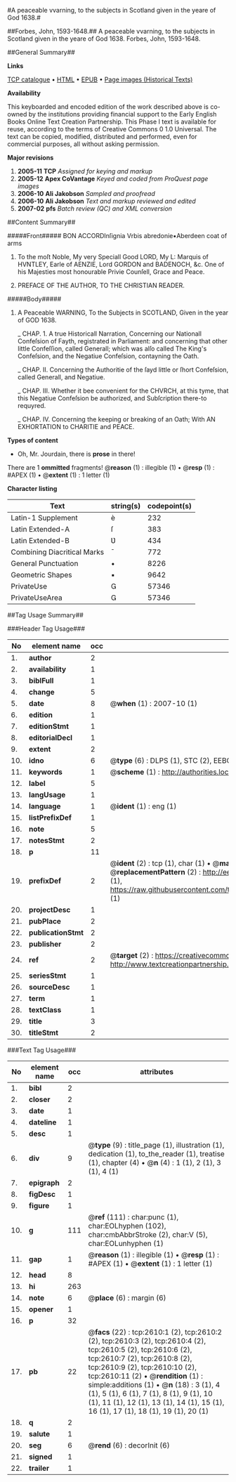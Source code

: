 #A peaceable vvarning, to the subjects in Scotland given in the yeare of God 1638.#

##Forbes, John, 1593-1648.##
A peaceable vvarning, to the subjects in Scotland given in the yeare of God 1638.
Forbes, John, 1593-1648.

##General Summary##

**Links**

[TCP catalogue](http://www.ota.ox.ac.uk/tcp/)  • 
[HTML](http://tei.it.ox.ac.uk/tcp/Texts-HTML/free/A01/A01038.html)  • 
[EPUB](http://tei.it.ox.ac.uk/tcp/Texts-EPUB/free/A01/A01038.epub) • 
[Page images (Historical Texts)](https://data.historicaltexts.jisc.ac.uk/view?pubId=eebo-99838242e&pageId=eebo-99838242e-2610-1)

**Availability**

This keyboarded and encoded edition of the
	       work described above is co-owned by the institutions
	       providing financial support to the Early English Books
	       Online Text Creation Partnership. This Phase I text is
	       available for reuse, according to the terms of Creative
	       Commons 0 1.0 Universal. The text can be copied,
	       modified, distributed and performed, even for
	       commercial purposes, all without asking permission.

**Major revisions**

1. __2005-11__ __TCP__ *Assigned for keying and markup*
1. __2005-12__ __Apex CoVantage__ *Keyed and coded from ProQuest page images*
1. __2006-10__ __Ali Jakobson__ *Sampled and proofread*
1. __2006-10__ __Ali Jakobson__ *Text and markup reviewed and edited*
1. __2007-02__ __pfs__ *Batch review (QC) and XML conversion*

##Content Summary##

#####Front#####
BON ACCORDInſignia Vrbis abredonie▪Aberdeen coat of arms
1. To the moſt Noble, My very Speciall Good LORD, My L: Marquis of HVNTLEY, Earle of AENZIE, Lord GORDON and BADENOCH, &c. One of his Majesties most honourable Privie Counſell, Grace and Peace.

1. PREFACE OF THE AUTHOR, TO THE CHRISTIAN READER.

#####Body#####

1. A Peaceable WARNING, To the Subjects in SCOTLAND, Given in the year of GOD 1638.

    _ CHAP. 1. A true Historicall Narration, Concerning our Nationall Confeſsion of Fayth, registrated in Parliament: and concerning that other little Confeſſion, called Generall; which was alſo called The King's Confeſsion, and the Negatiue Confeſsion, contayning the Oath.

    _ CHAP. II. Concerning the Authoritie of the ſayd little or ſhort Confeſsion, called Generall, and Negatiue.

    _ CHAP. III. Whether it bee convenient for the CHVRCH, at this tyme, that this Negatiue Confeſsion be authorized, and Subſcription there-to requyred.

    _ CHAP. IV. Concerning the keeping or breaking of an Oath; With AN EXHORTATION to CHARITIE and PEACE.

**Types of content**

  * Oh, Mr. Jourdain, there is **prose** in there!

There are 1 **ommitted** fragments! 
 @__reason__ (1) : illegible (1)  •  @__resp__ (1) : #APEX (1)  •  @__extent__ (1) : 1 letter (1)

**Character listing**


|Text|string(s)|codepoint(s)|
|---|---|---|
|Latin-1 Supplement|è|232|
|Latin Extended-A|ſ|383|
|Latin Extended-B|Ʋ|434|
|Combining             Diacritical Marks|̄|772|
|General Punctuation|•|8226|
|Geometric Shapes|▪|9642|
|PrivateUse||57346|
|PrivateUseArea||57346|

##Tag Usage Summary##

###Header Tag Usage###

|No|element name|occ|attributes|
|---|---|---|---|
|1.|__author__|2||
|2.|__availability__|1||
|3.|__biblFull__|1||
|4.|__change__|5||
|5.|__date__|8| @__when__ (1) : 2007-10 (1)|
|6.|__edition__|1||
|7.|__editionStmt__|1||
|8.|__editorialDecl__|1||
|9.|__extent__|2||
|10.|__idno__|6| @__type__ (6) : DLPS (1), STC (2), EEBO-CITATION (1), PROQUEST (1), VID (1)|
|11.|__keywords__|1| @__scheme__ (1) : http://authorities.loc.gov/ (1)|
|12.|__label__|5||
|13.|__langUsage__|1||
|14.|__language__|1| @__ident__ (1) : eng (1)|
|15.|__listPrefixDef__|1||
|16.|__note__|5||
|17.|__notesStmt__|2||
|18.|__p__|11||
|19.|__prefixDef__|2| @__ident__ (2) : tcp (1), char (1)  •  @__matchPattern__ (2) : ([0-9\-]+):([0-9IVX]+) (1), (.+) (1)  •  @__replacementPattern__ (2) : http://eebo.chadwyck.com/downloadtiff?vid=$1&page=$2 (1), https://raw.githubusercontent.com/textcreationpartnership/Texts/master/tcpchars.xml#$1 (1)|
|20.|__projectDesc__|1||
|21.|__pubPlace__|2||
|22.|__publicationStmt__|2||
|23.|__publisher__|2||
|24.|__ref__|2| @__target__ (2) : https://creativecommons.org/publicdomain/zero/1.0/ (1), http://www.textcreationpartnership.org/docs/. (1)|
|25.|__seriesStmt__|1||
|26.|__sourceDesc__|1||
|27.|__term__|1||
|28.|__textClass__|1||
|29.|__title__|3||
|30.|__titleStmt__|2||


###Text Tag Usage###

|No|element name|occ|attributes|
|---|---|---|---|
|1.|__bibl__|2||
|2.|__closer__|2||
|3.|__date__|1||
|4.|__dateline__|1||
|5.|__desc__|1||
|6.|__div__|9| @__type__ (9) : title_page (1), illustration (1), dedication (1), to_the_reader (1), treatise (1), chapter (4)  •  @__n__ (4) : 1 (1), 2 (1), 3 (1), 4 (1)|
|7.|__epigraph__|2||
|8.|__figDesc__|1||
|9.|__figure__|1||
|10.|__g__|111| @__ref__ (111) : char:punc (1), char:EOLhyphen (102), char:cmbAbbrStroke (2), char:V (5), char:EOLunhyphen (1)|
|11.|__gap__|1| @__reason__ (1) : illegible (1)  •  @__resp__ (1) : #APEX (1)  •  @__extent__ (1) : 1 letter (1)|
|12.|__head__|8||
|13.|__hi__|263||
|14.|__note__|6| @__place__ (6) : margin (6)|
|15.|__opener__|1||
|16.|__p__|32||
|17.|__pb__|22| @__facs__ (22) : tcp:2610:1 (2), tcp:2610:2 (2), tcp:2610:3 (2), tcp:2610:4 (2), tcp:2610:5 (2), tcp:2610:6 (2), tcp:2610:7 (2), tcp:2610:8 (2), tcp:2610:9 (2), tcp:2610:10 (2), tcp:2610:11 (2)  •  @__rendition__ (1) : simple:additions (1)  •  @__n__ (18) : 3 (1), 4 (1), 5 (1), 6 (1), 7 (1), 8 (1), 9 (1), 10 (1), 11 (1), 12 (1), 13 (1), 14 (1), 15 (1), 16 (1), 17 (1), 18 (1), 19 (1), 20 (1)|
|18.|__q__|2||
|19.|__salute__|1||
|20.|__seg__|6| @__rend__ (6) : decorInit (6)|
|21.|__signed__|1||
|22.|__trailer__|1||
